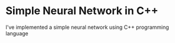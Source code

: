 # Simple Neural Network in C++

I've implemented a simple neural network using C++ programming language

